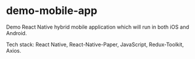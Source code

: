 # demo-mobile-app

Demo React Native hybrid mobile application which will run in both iOS and Android.

Tech stack: React Native, React-Native-Paper, JavaScript, Redux-Toolkit, Axios.
